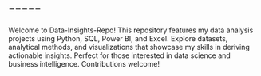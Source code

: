 # -----
Welcome to Data-Insights-Repo! This repository features my data analysis projects using Python, SQL, Power BI, and Excel. Explore datasets, analytical methods, and visualizations that showcase my skills in deriving actionable insights. Perfect for those interested in data science and business intelligence. Contributions welcome!
